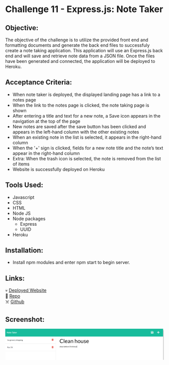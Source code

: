 # Challenge 11 - Express.js: Note Taker

## Objective:

The objective of the challenge is to utilize the provided front end and formatting documents and generate the back end files to successfuly create a note taking application.  This application will use an Express.js back end and will save and retrieve note data from a JSON file.  Once the files have been generated and connected, the application will be deployed to Heroku.

## Acceptance Criteria:

* When note taker is deployed, the displayed landing page has a link to a notes page
* When the link to the notes page is clicked, the note taking page is shown
* After entering a title and text for a new note, a Save icon appears in the navigation at the top of the page
* New notes are saved after the save button has been clicked and appears in the left-hand column with the other existing notes
* When an existing note in the list is selected, it appears in the right-hand column
* When the '+' sign is clicked, fields for a new note title and the note’s text appear in the right-hand column
* Extra: When the trash icon is selected, the note is removed from the list of items
* Website is successfully deployed on Heroku

## Tools Used:

* Javascript
* CSS
* HTML 
* Node JS
* Node packages
    * Express
    * UUID
* Heroku

## Installation:
* Install npm modules and enter npm start to begin server.

## Links:
💀 [Deployed Website](https://obscure-hamlet-96065.herokuapp.com)\
👻 [Repo](https://github.com/RPB543/note-taker-rpb)\
☠️ [Github](https://github.com/RPB543)

## Screenshot:
![Screenshot](./assets/screenshot.PNG)